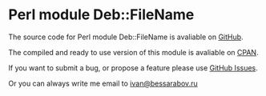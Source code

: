 # Perl module Deb::FileName

The source code for Perl module Deb::FileName is avaliable on
[GitHub][gh].

The compiled and ready to use version of this module is avaliable on
[CPAN][cpan].

If you want to submit a bug, or propose a feature please use [GitHub
Issues][ghi].

Or you can always write me email to ivan@bessarabov.ru

 [gh]: https://github.com/bessarabov/Deb-FileName
 [cpan]: https://metacpan.org/module/Deb::FileName
 [ghi]: https://github.com/bessarabov/Deb-FileName/issues

